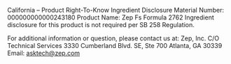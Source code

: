 
 
 
California – Product Right-To-Know Ingredient Disclosure 
Material Number: 000000000000243180 
Product Name: Zep Fs Formula 2762 
Ingredient disclosure for this product is not required per SB 258 Regulation. 
 
For additional information or question, please contact us at: 
Zep, Inc. 
C/O Technical Services 
3330 Cumberland Blvd. SE, Ste 700 
Atlanta, GA 30339 
Email: asktech@zep.com 
 
 
 
 

